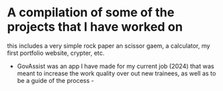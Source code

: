 # A compilation of some of the projects that I have worked on ##

this includes a very simple rock paper an scissor gaem, a calculator, my first portfolio website, crypter, etc.

- GovAssist was an app I have made for my current job (2024) that was meant to increase the work quality over out new trainees, as well as to be a guide of the process -
